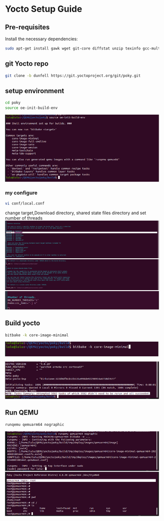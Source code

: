 # Yocto Setup Guide

## Pre-requisites

Install the necessary dependencies:
```sh 
sudo apt-get install gawk wget git-core diffstat unzip texinfo gcc-multilib build-essential chrpath socat cpio  python3 python3-pip python3-pexpect 
```

## git Yocto repo 
```sh
git clone -b dunfell https://git.yoctoproject.org/git/poky.git
```
## setup environment 
```sh
cd poky
source oe-init-build-env
```
![alt text](image-4.png)

### my configure
```sh 
vi conf/local.conf
```
change target,Download directory, shared state files directory and set number of threads 
![alt text](image.png)
![alt text](image-1.png)
![alt text](image-2.png)

## Build yocto 
```sh 
bitbake -k core-image-minimal
```
![alt text](image-3.png)

![alt text](image-5.png)

## Run QEMU
```sh
runqemu qemuarm64 nographic
```
![alt text](image-6.png)
![alt text](image-7.png)
